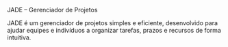 JADE – Gerenciador de Projetos

JADE é um gerenciador de projetos simples e eficiente, desenvolvido para ajudar equipes e indivíduos a organizar tarefas, prazos e recursos de forma intuitiva.
